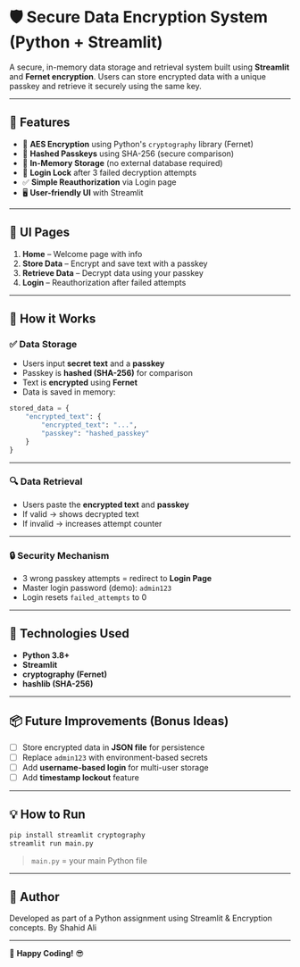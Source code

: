 
# 🛡️ Secure Data Encryption System (Python + Streamlit)

A secure, in-memory data storage and retrieval system built using **Streamlit** and **Fernet encryption**. Users can store encrypted data with a unique passkey and retrieve it securely using the same key.

---
 
## 🚀 Features

- 🔐 **AES Encryption** using Python's `cryptography` library (Fernet)
- 🧠 **Hashed Passkeys** using SHA-256 (secure comparison)
- 📂 **In-Memory Storage** (no external database required)
- 🚫 **Login Lock** after 3 failed decryption attempts
- ✅ **Simple Reauthorization** via Login page
- 🖥️ **User-friendly UI** with Streamlit

---

## 📸 UI Pages

1. **Home** – Welcome page with info  
2. **Store Data** – Encrypt and save text with a passkey  
3. **Retrieve Data** – Decrypt data using your passkey  
4. **Login** – Reauthorization after failed attempts

---

## 🧠 How it Works

### ✅ Data Storage
- Users input **secret text** and a **passkey**
- Passkey is **hashed (SHA-256)** for comparison
- Text is **encrypted** using **Fernet**
- Data is saved in memory:

```python
stored_data = {
    "encrypted_text": {
        "encrypted_text": "...",
        "passkey": "hashed_passkey"
    }
}
```

---

### 🔍 Data Retrieval
- Users paste the **encrypted text** and **passkey**
- If valid → shows decrypted text  
- If invalid → increases attempt counter

---

### 🔒 Security Mechanism
- 3 wrong passkey attempts = redirect to **Login Page**
- Master login password (demo): `admin123`
- Login resets `failed_attempts` to 0

---

## 🧪 Technologies Used

- **Python 3.8+**
- **Streamlit**
- **cryptography (Fernet)**
- **hashlib (SHA-256)**

---

## 📦 Future Improvements (Bonus Ideas)

- [ ] Store encrypted data in **JSON file** for persistence
- [ ] Replace `admin123` with environment-based secrets
- [ ] Add **username-based login** for multi-user storage
- [ ] Add **timestamp lockout** feature

---

## 💡 How to Run

```bash
pip install streamlit cryptography
streamlit run main.py
```

> `main.py` = your main Python file

---

## 🤝 Author

Developed as part of a Python assignment using Streamlit & Encryption concepts.
By Shahid Ali

---


🎉 **Happy Coding!** 😎
